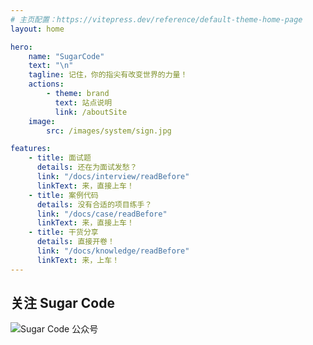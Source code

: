 ```yaml
---
# 主页配置：https://vitepress.dev/reference/default-theme-home-page
layout: home

hero:
    name: "SugarCode"
    text: "\n"
    tagline: 记住，你的指尖有改变世界的力量！
    actions:
        - theme: brand
          text: 站点说明
          link: /aboutSite
    image:
        src: /images/system/sign.jpg

features:
    - title: 面试题
      details: 还在为面试发愁？
      link: "/docs/interview/readBefore"
      linkText: 来，直接上车！
    - title: 案例代码
      details: 没有合适的项目练手？
      link: "/docs/case/readBefore"
      linkText: 来，直接上车！
    - title: 干货分享
      details: 直接开卷！
      link: "/docs/knowledge/readBefore"
      linkText: 来，上车！
---
```


## 关注 Sugar Code
![Sugar Code 公众号](/images/common/SearchSugarCode.png)